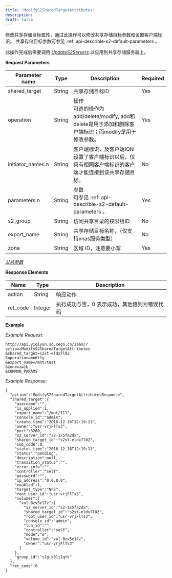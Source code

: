 ```yaml
---
title: "ModifyS2SharedTargetAttributes"
description: 
draft: false
---
```




修改共享存储目标属性，通过此操作可以修改共享存储目标参数和设置客户端标识。 共享存储目标参数可参见 :ref: api-describle-s2-default-parameters 。

此操作完成后需要调用 [_UpdateS2Servers_](../update_s2_servers/) 以应用到共享存储服务器上。

**Request Parameters**

| Parameter name | Type | Description | Required |
| --- | --- | --- | --- |
| shared_target | String | 共享存储目标ID | Yes |
| operation | String | 操作<br/>可选的操作为add/delete/modify, add和delete是用于添加和删除客户端标识；而modify是用于修改参数。 | Yes |
| initiator_names.n | String | 客户端标识，及客户端IQN<br/> 设置了客户端标识以后，仅具有相同客户端标识的客户端才能连接到该共享存储目标。 | No |
| parameters.n | String | 参数<br/> 可参见 :ref: api-describle-s2-default-parameters 。 | Yes |
| s2_group | String | 访问共享目录的权限组ID | No |
| export_name | String | 共享存储目标名称，（仅支持vnas服务类型） | No |
| zone | String | 区域 ID，注意要小写 | Yes |

[_公共参数_](../../../parameters/)

**Response Elements**

| Name | Type | Description |
| --- | --- | --- |
| action | String | 响应动作 |
| ret_code | Integer | 执行成功与否，0 表示成功，其他值则为错误代码 |

**Example**

_Example Request_:

```
http://api.yiqiyun.sd.cegn.cn/iaas/?action=ModifyS2SharedTargetAttributes
&shared_target=s2st-eldx7l02
&operation=modify
&export_name=/mnt/test
&zone=zw1b
&COMMON_PARAMS
```

_Example Response_:

```
{
  "action":"ModifyS2SharedTargetAttributesResponse",
  "shared_target":{
    "username":"",
    "is_applied":1,
    "export_name":"/mnt/111",
    "console_id":"admin",
    "create_time":"2016-12-16T12:19:11",
    "owner":"usr-vrjFlTs3",
    "port":3260,
    "s2_server_id":"s2-1x5fa2dx",
    "shared_target_id":"s2st-eldx7l02",
    "sub_code":0,
    "status_time":"2016-12-16T12:19:11",
    "status":"pending",
    "description":null,
    "transition_status":"",
    "error_info":"",
    "controller":"self",
    "password":"",
    "ip_address":"0.0.0.0",
    "enabled":1,
    "target_type":"NFS",
    "root_user_id":"usr-vrjFlTs3",
    "volumes":{
      "vol-0zv5e17z":{
        "s2_server_id":"s2-1x5fa2dx",
        "shared_target_id":"s2st-eldx7l02",
        "root_user_id":"usr-vrjFlTs3",
        "console_id":"admin",
        "lun_id":"",
        "controller":"self",
        "mode":"w",
        "volume_id":"vol-0zv5e17z",
        "owner":"usr-vrjFlTs3"
      }
    },
    "group_id":"s2g-k01j1qtk"
  },
  "ret_code":0
}
```
